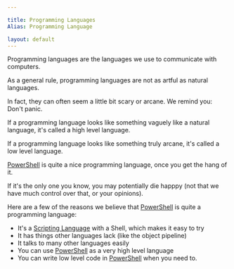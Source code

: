 ```yaml
---

title: Programming Languages
Alias: Programming Language

layout: default
---
```


Programming languages are the languages we use to communicate with computers.

As a general rule, programming languages are not as artful as natural languages.

In fact, they can often seem a little bit scary or arcane.  We remind you:  Don't panic.

If a programming language looks like something vaguely like a natural language, it's called a high level language.

If a programming language looks like something truly arcane, it's called a low level language.

[PowerShell](/PowerShell) is quite a nice programming language, once you get the hang of it.

If it's the only one you know, you may potentially die happpy (not that we have much control over that, or your opinions).

Here are a few of the reasons we believe that [PowerShell](/PowerShell) is quite a programming language:

* It's a [Scripting Language](/Languages/Scripting-Languages) with a Shell, which makes it easy to try
* It has things other languages lack (like the object pipeline)
* It talks to many other languages easily
* You can use [PowerShell](/PowerShell) as a very high level language
* You can write low level code in [PowerShell](/PowerShell) when you need to.
